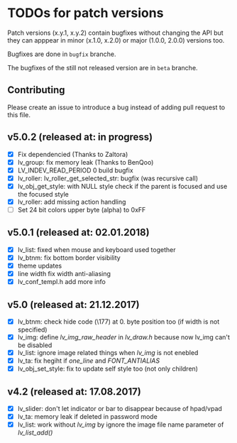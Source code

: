 # TODOs for patch versions
Patch versions (x.y.1, x.y.2) contain bugfixes without changing the API but they can apppear in minor (x.1.0, x.2.0) or major (1.0.0, 2.0.0) versions too.

Bugfixes are done in `bugfix` branche.

The bugfixes of the still not released version are in `beta` branche.

## Contributing
Please create an issue to introduce a bug instead of adding pull request to this file.

## v5.0.2 (released at: in progress)
- [x] Fix dependencied (Thanks to Zaltora)
- [x] lv_group: fix memory leak (Thanks to BenQoo)
- [x] LV_INDEV_READ_PERIOD 0 build bugfix
- [x] lv_roller: lv_roller_get_selected_str: bugfix (was recursive call)
- [x] lv_obj_get_style: with NULL style check if the parent is focused and use the focused style
- [x] lv_roller: add missing action handling
- [ ] Set 24 bit colors upper byte (alpha) to 0xFF

## v5.0.1 (released at: 02.01.2018)
- [x] lv_list: fixed when mouse and keyboard used together
- [x] lv_btnm: fix bottom border visibility
- [x] theme updates
- [x] line width fix width anti-aliasing
- [x] lv_conf_templ.h add more info

## v5.0 (released at: 21.12.2017)
- [x] lv_btnm: check hide code (\177) at 0. byte position too (if width is not specified)
- [x] lv_img: define *lv_img_raw_header* in *lv_draw.h* because now lv_img can't be disabled
- [x] lv_list: ignore image related things when *lv_img* is not enebled
- [x] lv_ta: fix hegiht if *one_line* and *FONT_ANTIALIAS*
- [x] lv_obj_set_style: fix to update self style too (not only children)

## v4.2  (released at: 17.08.2017)
- [x] lv_slider: don't let indicator or bar to disappear because of hpad/vpad
- [x] lv_ta: memory leak if deleted in password mode
- [x] lv_list: work without *lv_img* by ignore the image file name parameter of *lv_list_add()*
